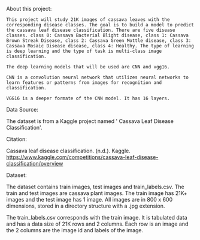 
About this project:

    This project will study 21K images of cassava leaves with the corresponding disease classes. The goal is to build a model to predict the cassava leaf disease classification. There are five disease classes. class 0: Cassava Bacterial Blight disease, class 1: Cassava Brown Streak Disease, class 2: Cassava Green Mottle disease, class 3: Cassava Mosaic Disease disease, class 4: Healthy. The type of learning is deep learning and the type of task is multi-class image classification.

    The deep learning models that will be used are CNN and vgg16.

    CNN is a convolution neural network that utilizes neural networks to learn features or patterns from images for recognition and classification.

    VGG16 is a deeper formate of the CNN model. It has 16 layers.

 Data Source: 

  The dataset is from a Kaggle project named ' Cassava Leaf Disease Classification'.

 Citation: 

  Cassava leaf disease classification. (n.d.). Kaggle. https://www.kaggle.com/competitions/cassava-leaf-disease-classification/overview

 Dataset: 
  
  The dataset contains train images, test images and train_labels.csv. The train and test images are cassava plant images. The train image has 21K+ images and the test image has 1 image. All images are in 800 x 600 dimensions, stored in a directory structure with a .jpg extension.

  The train_labels.csv corresponds with the train image. It is tabulated data and has a data size of 21K rows and 2 columns. Each row is an image and the 2 columns are the image id and labels of the image.

